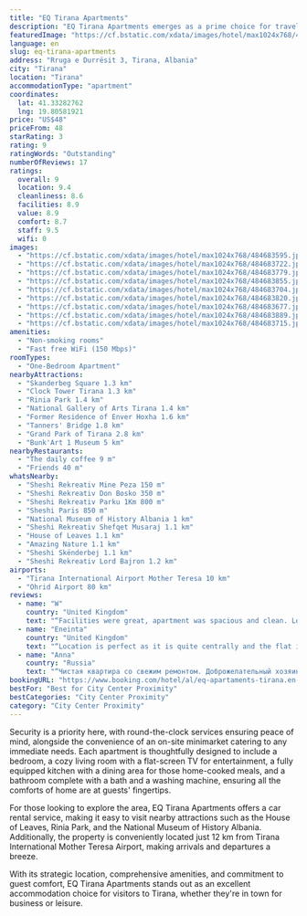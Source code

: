 ```yaml
---
title: "EQ Tirana Apartments"
description: "EQ Tirana Apartments emerges as a prime choice for travelers seeking the comfort of home with the convenience of a central location in Tirana."
featuredImage: "https://cf.bstatic.com/xdata/images/hotel/max1024x768/484683595.jpg?k=d446c34aa03e20a75d7a8fe0155f8ef4280d3000575824cd47862e762686b2fb&o=&hp=1"
language: en
slug: eq-tirana-apartments
address: "Rruga e Durrësit 3, Tirana, Albania"
city: "Tirana"
location: "Tirana"
accommodationType: "apartment"
coordinates:
  lat: 41.33282762
  lng: 19.80581921
price: "US$48"
priceFrom: 48
starRating: 3
rating: 9
ratingWords: "Outstanding"
numberOfReviews: 17
ratings:
  overall: 9
  location: 9.4
  cleanliness: 8.6
  facilities: 8.9
  value: 8.9
  comfort: 8.7
  staff: 9.5
  wifi: 0
images:
  - "https://cf.bstatic.com/xdata/images/hotel/max1024x768/484683595.jpg?k=d446c34aa03e20a75d7a8fe0155f8ef4280d3000575824cd47862e762686b2fb&o=&hp=1"
  - "https://cf.bstatic.com/xdata/images/hotel/max1024x768/484683722.jpg?k=9756bb9983f5967f3b75076410e16474f8ba77df9b2cad6cbb90fc707ae52cb5&o=&hp=1"
  - "https://cf.bstatic.com/xdata/images/hotel/max1024x768/484683779.jpg?k=c59ca9e61cd45dbdf4c154220caf0a1229db4382b46cf21ac49a2c9baf32664d&o=&hp=1"
  - "https://cf.bstatic.com/xdata/images/hotel/max1024x768/484683855.jpg?k=e816eb788eb2029ad0f5840eaceb8787300b645ffa7eb9fed896e64e04fcb14e&o=&hp=1"
  - "https://cf.bstatic.com/xdata/images/hotel/max1024x768/484683704.jpg?k=d27d299dc2bbb86ec81c68498922ad4bbd06bece0b0ae4fddb5150c8ceb32c45&o=&hp=1"
  - "https://cf.bstatic.com/xdata/images/hotel/max1024x768/484683820.jpg?k=649e1a3e30acd2e929e6030f5d110cb4bff0dc7419307f013a582f244e1c4080&o=&hp=1"
  - "https://cf.bstatic.com/xdata/images/hotel/max1024x768/484683677.jpg?k=7a28f3fce0d9378c3a0b69d53b7aad372e1c172d52320d398477f9c6ad203661&o=&hp=1"
  - "https://cf.bstatic.com/xdata/images/hotel/max1024x768/484683889.jpg?k=d7a871ebe6de52b6e50b0949ac6ebd43c217b45760cf1dcd1a66fca5cf6caaa7&o=&hp=1"
  - "https://cf.bstatic.com/xdata/images/hotel/max1024x768/484683715.jpg?k=0d7aaab0917ef17b94e24d9b136c35dd3e2796dbdb16ef25b87043ba07bdb988&o=&hp=1"
amenities:
  - "Non-smoking rooms"
  - "Fast free WiFi (150 Mbps)"
roomTypes:
  - "One-Bedroom Apartment"
nearbyAttractions:
  - "Skanderbeg Square 1.3 km"
  - "Clock Tower Tirana 1.3 km"
  - "Rinia Park 1.4 km"
  - "National Gallery of Arts Tirana 1.4 km"
  - "Former Residence of Enver Hoxha 1.6 km"
  - "Tanners' Bridge 1.8 km"
  - "Grand Park of Tirana 2.8 km"
  - "Bunk'Art 1 Museum 5 km"
nearbyRestaurants:
  - "The daily coffee 9 m"
  - "Friends 40 m"
whatsNearby:
  - "Sheshi Rekreativ Mine Peza 150 m"
  - "Sheshi Rekreativ Don Bosko 350 m"
  - "Sheshi Rekreativ Parku 1Km 800 m"
  - "Sheshi Paris 850 m"
  - "National Museum of History Albania 1 km"
  - "Sheshi Rekreativ Shefqet Musaraj 1.1 km"
  - "House of Leaves 1.1 km"
  - "Amazing Nature 1.1 km"
  - "Sheshi Skënderbej 1.1 km"
  - "Sheshi Rekreativ Lord Bajron 1.2 km"
airports:
  - "Tirana International Airport Mother Teresa 10 km"
  - "Ohrid Airport 80 km"
reviews:
  - name: "W"
    country: "United Kingdom"
    text: "“Facilities were great, apartment was spacious and clean. Location was perfect for me because it’s very near to the particular bus station I arrived in (Sports Palace) and the apartment is just a 20/25-minute walk away from the central attractions...”"
  - name: "Eneinta"
    country: "United Kingdom"
    text: "“Location is perfect as it is quite centrally and the flat is brand new.”"
  - name: "Anna"
    country: "Russia"
    text: "“Чистая квартира со свежим ремонтом. Доброжелательный хозяин.”"
bookingURL: "https://www.booking.com/hotel/al/eq-apartaments-tirana.en-gb.html?aid=8035640"
bestFor: "Best for City Center Proximity"
bestCategories: "City Center Proximity"
category: "City Center Proximity"
---
```


Security is a priority here, with round-the-clock services ensuring peace of mind, alongside the convenience of an on-site minimarket catering to any immediate needs. Each apartment is thoughtfully designed to include a bedroom, a cozy living room with a flat-screen TV for entertainment, a fully equipped kitchen with a dining area for those home-cooked meals, and a bathroom complete with a bath and a washing machine, ensuring all the comforts of home are at guests' fingertips.

For those looking to explore the area, EQ Tirana Apartments offers a car rental service, making it easy to visit nearby attractions such as the House of Leaves, Rinia Park, and the National Museum of History Albania. Additionally, the property is conveniently located just 12 km from Tirana International Mother Teresa Airport, making arrivals and departures a breeze.

With its strategic location, comprehensive amenities, and commitment to guest comfort, EQ Tirana Apartments stands out as an excellent accommodation choice for visitors to Tirana, whether they're in town for business or leisure.